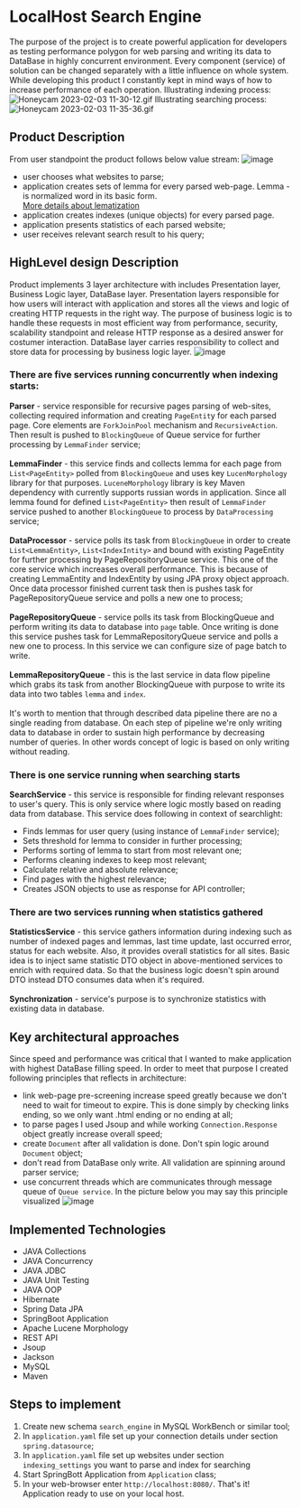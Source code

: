 # LocalHost Search Engine
The purpose of the project is to create powerful application for developers as testing performance polygon for web parsing and writing its data to DataBase in highly concurrent environment. Every component (service) of solution can be changed separately with a little influence on whole system. While developing this product I constantly kept in mind ways of how to increase performance of each operation.
Illustrating indexing process:
![Honeycam 2023-02-03 11-30-12.gif](..%2F..%2FUsers%2Fverastas%2FDocuments%2FHoneycam%2FHoneycam%202023-02-03%2011-30-12.gif)
Illustrating searching process:
![Honeycam 2023-02-03 11-35-36.gif](..%2F..%2FUsers%2Fverastas%2FDocuments%2FHoneycam%2FHoneycam%202023-02-03%2011-35-36.gif)

## Product Description
From user standpoint the product follows below value stream:
![image](https://user-images.githubusercontent.com/20218691/216328585-0f6b47d7-cce9-463a-a2de-5034b26add51.png)
- user chooses what websites to parse;
- application creates sets of lemma for every parsed web-page. Lemma - is normalized word in its basic form. <br> [More details about lematization](https://en.wikipedia.org/wiki/Lemmatisation)
- application creates indexes (unique objects) for every parsed page.
- application presents statistics of each parsed website;
- user receives relevant search result to his query;

## HighLevel design Description
Product implements 3 layer architecture with includes Presentation layer, Business Logic layer, DataBase layer. Presentation layers responsible for how users will interact with application and stores all the views and logic of creating HTTP requests in the right way. The purpose of business logic is to handle these requests in most efficient way from performance, security, scalability standpoint and release HTTP response as a desired answer for costumer interaction. DataBase layer carries responsibility to collect and store data for processing by business logic layer.
![image](https://user-images.githubusercontent.com/20218691/216282673-2b6f4187-8469-41d4-b7db-66b7af33d1a1.png)

### There are five services running concurrently when indexing starts:

**Parser** - service responsible for recursive pages parsing of web-sites, collecting required information and creating `PageEntit`y for each parsed page. Core elements are `ForkJoinPool` mechanism and `RecursiveAction`. Then result is pushed to `BlockingQueue` of Queue service for further processing by `LemmaFinder` service; <br><br>
**LemmaFinder** - this service finds and collects lemma for each page from `List<PageEntity>` polled from `BlockingQueue` and uses key `LucenMorphology` library for that purposes. `LuceneMorphology` library is key Maven dependency with currently supports russian words in application. Since all lemma found for defined `List<PageEntity>` then 
result of `LemmaFinder` service pushed to another `BlockingQueue` to process by `DataProcessing` service; <br> <br>
**DataProcessor** - service polls its task from `BlockingQueue` in order to create `List<LemmaEntity>`, `List<IndexIntity>` and bound with existing PageEntity for further processing by PageRepositoryQueue service. This one of the core service which increases overall performance. This is because of creating LemmaEntity and IndexEntity by using JPA proxy object approach. Once data processor finished current task then is pushes task for PageRepositoryQueue service and polls a new one to process; <br> <br>
**PageRepositoryQueue** - service polls its task from BlockingQueue and perform writing its data to database into `page` table. Once writing is done this service pushes task for LemmaRepositoryQueue service and polls a new one to process. In this service we can configure size of page batch to write. <br> <br>
**LemmaRepositoryQueue** - this is the last service in data flow pipeline which grabs its task from another BlockingQueue with purpose to write its data into two tables `lemma` and `index`. <br> <br>
It's worth to mention that through described data pipeline there are no a single reading from database. On each step of pipeline we're only writing data to database in order to sustain high performance by decreasing number of queries. In other words concept of logic is based on only writing without reading.

### There is one service running when searching starts
**SearchService** - this service is responsible for finding relevant responses to user's query. This is only service where logic mostly based on reading data from database. This service does following in context of searchlight:
- Finds lemmas for user query (using instance of `LemmaFinder` service);
- Sets threshold for lemma to consider in further processing;
- Performs sorting of lemma to start from most relevant one;
- Performs cleaning indexes to keep most relevant;
- Calculate relative and absolute relevance;
- Find pages with the highest relevance;
- Creates JSON objects to use as response for API controller;

### There are two services running when statistics gathered
**StatisticsService** - this service gathers information during indexing such as number of indexed pages and lemmas, last time update, last occurred error, status for each website. Also, it provides overall statistics for all sites. Basic idea is to inject same statistic DTO object in above-mentioned services to enrich with required data. So that the business logic doesn't spin around DTO instead DTO consumes data when it's required.<br> <br>
**Synchronization** - service's purpose is to synchronize statistics with existing data in database. 


## Key architectural approaches 
Since speed and performance was critical that I wanted to make application with highest DataBase filling speed. In order to meet that purpose I created following principles that reflects in architecture:
- link web-page pre-screening increase speed greatly because we don't need to wait for timeout to expire. This is done simply by checking links ending, so we only want .html ending or no ending at all;
- to parse pages I used Jsoup and while working `Connection.Response` object greatly increase overall speed;
- create `Document` after all validation is done. Don't spin logic around `Document` object;
- don't read from DataBase only write. All validation are spinning around parser service;
- use concurrent threads which are communicates through message queue of `Queue service`. In the picture below you may say this principle visualized
![image](https://user-images.githubusercontent.com/20218691/216344291-6578ba13-f676-43e7-8915-66d26702763d.png)

## Implemented Technologies
- JAVA Collections
- JAVA Concurrency
- JAVA JDBC
- JAVA Unit Testing
- JAVA OOP
- Hibernate
- Spring Data JPA
- SpringBoot Application
- Apache Lucene Morphology
- REST API
- Jsoup
- Jackson
- MySQL
- Maven

## Steps to implement
1. Create new schema `search_engine` in MySQL WorkBench or similar tool;
2. In `application.yaml` file set up your connection details under section `spring.datasource`;
3. In `application.yaml` file set up websites under section `indexing_settings` you want to parse and index for searching
4. Start SpringBott Application from `Application` class;
5. In your web-browser enter `http://localhost:8080/`. That's it! Application ready to use on your local host.
